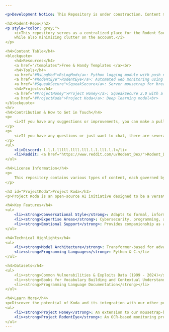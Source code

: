 ```yaml
---

<p>Development Notice: This Repository is under construction. Content may not work, exist, or may change.</p>

<h2>Rodent-Repo</h2>
<p style="color: grey;">
    <i>This repository serves as a centralized place for the Rodent Society community to share resources. It is intended to consolidate all content into a manageable hub that guides people to the desired repositories,
    while also minimizing clutter on the account.</i>
</p>

<h4>Content Table</h4>
<blockquote>
    <h4>Resources</h4>
    <a href="/templates">Free & Handy Templates </a><br>    
    <h4>Tools</h4>
    <a href="#RsLogMod">RsLogMod</a>: Python logging module with push notifications<br>
    <a href="#RodentEye">RodentEye</a>: Automated web monitoring using OCR<br>
    <a href="#SqueakSecure">SqueakSecure</a>: Server mousetrap for breach prevention<br>
    <h4>Projects</h4> 
    <a href="#ProjectHoney">Project Honey</a>: SqueakSecure 2.0 with a honeypot redirector<br>
    <a href="#ProjectKoda">Project Koda</a>: Deep learning model<br>
</blockquote>
<hr>
<h4>Contribution & How to Get in Touch</h4>
<p>
    <i>If you have any suggestions or improvements, you can make a pull request, open an issue, or pitch it directly.</i>
</p>
<p>
    <i>If you have any questions or just want to chat, there are several ways to get in touch if GitHub doesn't cut it:</i>
</p>
<ul>
    <li>Discord: l.l.l.lllll.llll.lll.l.l.lll.l.l</li>
    <li>Reddit: <a href="https://www.reddit.com/u/Rodent_Dex/">Rodent_Dex</a></li>
</ul>

<h4>License Information</h4>
<p>
    This repository contains various types of content, each governed by different licenses. Please refer to the information provided in the individual subdirectories or file header text.
</p>

<h3 id="ProjectKoda">Project Koda</h3>
<p>Project Koda is an open-source AI initiative designed to be a versatile companion in cybersecurity and more. It blends technical support with engaging conversation, offering users both expertise and friendly interaction.</p>

<h4>Key Features</h4>
<ul>
    <li><strong>Conversational Style</strong>: Adapts to formal, informal, or technical discussions.</li>
    <li><strong>Expertise Areas</strong>: Cybersecurity, programming, and casual topics.</li>
    <li><strong>Emotional Support</strong>: Provides companionship as an added benefit.</li>
</ul>

<h4>Technical Highlights</h4>
<ul>
    <li><strong>Model Architecture</strong>: Transformer-based for advanced natural language processing.</li>
    <li><strong>Programming Languages</strong>: Python & C.</li>
</ul>

<h4>Datasets</h4>
<ul>
    <li><strong>Common Vulnerabilities & Exploits Data (1999 - 2024)</strong></li>
    <li><strong>Books for Vocabulary Building and Contextual Understanding</strong></li>
    <li><strong>Programming Language Documentation</strong></li>
</ul>

<h4>Learn More</h4>
<p>Discover the potential of Koda and its integration with our other projects:</p>
<ul>
    <li><strong>Project Honey</strong>: An extension to our mousetrap-based intrusion prevention system for counterintelligence.</li>
    <li><strong>Project RodentEye</strong>: An OCR-based monitoring program for intelligence gathering.</li>
</ul>
---
```

